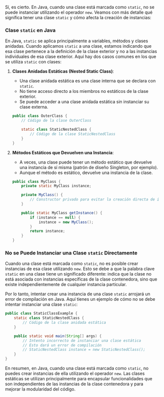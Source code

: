 Sí, es cierto. En Java, cuando una clase está marcada como `static`, no se puede instanciar utilizando el operador `new`. Veamos con más detalle qué significa tener una clase `static` y cómo afecta la creación de instancias:

### Clase `static` en Java

En Java, `static` se aplica principalmente a variables, métodos y clases anidadas. Cuando aplicamos `static` a una clase, estamos indicando que esa clase pertenece a la definición de la clase exterior y no a las instancias individuales de esa clase exterior. Aquí hay dos casos comunes en los que se utiliza `static` con clases:

1. **Clases Anidadas Estáticas (Nested Static Class)**:
   - Una clase anidada estática es una clase interna que se declara con `static`.
   - No tiene acceso directo a los miembros no estáticos de la clase exterior.
   - Se puede acceder a una clase anidada estática sin instanciar su clase externa.

   ```java
   public class OuterClass {
       // Código de la clase OuterClass

       static class StaticNestedClass {
           // Código de la clase StaticNestedClass
       }
   }
   ```

2. **Métodos Estáticos que Devuelven una Instancia**:
   - A veces, una clase puede tener un método estático que devuelve una instancia de sí misma (patrón de diseño Singleton, por ejemplo).
   - Aunque el método es estático, devuelve una instancia de la clase.

   ```java
   public class MyClass {
       private static MyClass instance;

       private MyClass() {
           // Constructor privado para evitar la creación directa de instancias
       }

       public static MyClass getInstance() {
           if (instance == null) {
               instance = new MyClass();
           }
           return instance;
       }
   }
   ```

### No se Puede Instanciar una Clase `static` Directamente

Cuando una clase está marcada como `static`, no es posible crear instancias de esa clase utilizando `new`. Esto se debe a que la palabra clave `static` en una clase tiene un significado diferente: indica que la clase no está asociada con instancias específicas de la clase contenedora, sino que existe independientemente de cualquier instancia particular.

Por lo tanto, intentar crear una instancia de una clase `static` arrojará un error de compilación en Java. Aquí tienes un ejemplo de cómo no se debe intentar instanciar una clase `static`:

```java
public class StaticClassExample {
    static class StaticNestedClass {
        // Código de la clase anidada estática
    }

    public static void main(String[] args) {
        // Intento incorrecto de instanciar una clase estática
        // Esto dará un error de compilación
        // StaticNestedClass instance = new StaticNestedClass();
    }
}
```

En resumen, en Java, cuando una clase está marcada como `static`, no puedes crear instancias de ella utilizando el operador `new`. Las clases estáticas se utilizan principalmente para encapsular funcionalidades que son independientes de las instancias de la clase contenedora y para mejorar la modularidad del código.